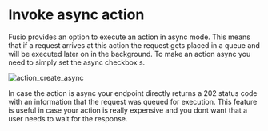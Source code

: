 
# Invoke async action

Fusio provides an option to execute an action in async mode. This means that if a request arrives at this action the
request gets placed in a queue and will be executed later on in the background. To make an action async you need to 
simply set the async checkbox s.

![action_create_async](/img/use_cases/action_create_async.png)

In case the action is async your endpoint directly returns a 202 status code with an information that the request was
queued for execution. This feature is useful in case your action is really expensive and you dont want that a user
needs to wait for the response.
